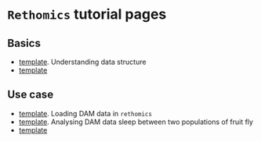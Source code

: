 `Rethomics` tutorial pages
===============================

Basics
--------

* [template](template.html). Understanding data structure
* [template](template.html)


Use case
------------
* [template](template.html). Loading DAM data in `rethomics`
* [template](template.html). Analysing DAM data sleep between two populations of fruit fly
* [template](template.html)
